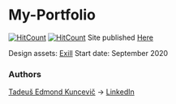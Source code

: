 # My-Portfolio

[![HitCount](http://hits.dwyl.com/undefinedCudaCore/My-Portfolio.svg)](http://hits.dwyl.com/undefinedCudaCore/My-Portfolio)
[![HitCount](http://hits.dwyl.com/undefinedCudaCore/Portfolio.svg)](http://hits.dwyl.com/undefinedCudaCore/Portfolio)
Site published [Here](https://undefinedcudacore.github.io/My-Portfolio/index.html)

Design assets: [Exill](http://exill.dk/demo/codex/template/particles.html)
Start date: September 2020

### Authors
[Tadeuš Edmond Kuncevič](https://github.com/undefinedCudaCore) ->
[LinkedIn](https://www.linkedin.com/in/tadeu%C5%A1-kuncevi%C4%8D-32576bbb/)
